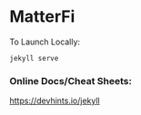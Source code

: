 # MatterFi

To Launch Locally:
```
jekyll serve
```

### Online Docs/Cheat Sheets:

https://devhints.io/jekyll